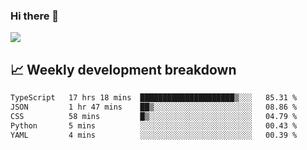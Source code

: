 ### Hi there 👋
<img align="center" src="https://github-readme-stats.vercel.app/api?username=Tumao727&show_icons=true&hide_title=true&theme=dracula" />


## 📈 Weekly development breakdown
<!--START_SECTION:waka-->

```txt
TypeScript   17 hrs 18 mins  █████████████████████▒░░░   85.31 %
JSON         1 hr 47 mins    ██▒░░░░░░░░░░░░░░░░░░░░░░   08.86 %
CSS          58 mins         █▒░░░░░░░░░░░░░░░░░░░░░░░   04.79 %
Python       5 mins          ░░░░░░░░░░░░░░░░░░░░░░░░░   00.43 %
YAML         4 mins          ░░░░░░░░░░░░░░░░░░░░░░░░░   00.39 %
```

<!--END_SECTION:waka-->